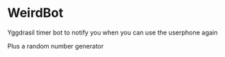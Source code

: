 # WeirdBot
 Yggdrasil timer bot to notify you when you can use the userphone again

 Plus a random number generator
